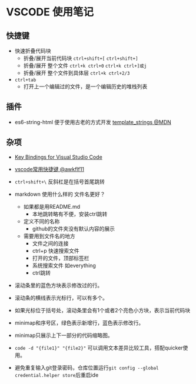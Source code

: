 # VSCODE 使用笔记

## 快捷键

* 快速折叠代码块
  * 折叠/展开当前代码块 `ctrl+shift+[` `ctrl+shift+]`
  * 折叠/展开 整个文件 `ctrl+k ctrl+0` `ctrl+k ctrl+]或j`
  * 折叠/展开 整个文件到具体层  `ctrl+k ctrl+2/3`
* `ctrl+tab`
  * 打开上一个编辑过的文件，是一个编辑历史的堆栈列表

## 插件

* es6-string-html 便于使用古老的方式开发 [template_strings @MDN](https://developer.mozilla.org/zh-CN/docs/Web/JavaScript/Reference/template_strings)

## 杂项

* [Key Bindings for Visual Studio Code](https://code.visualstudio.com/docs/getstarted/keybindings)
* [vscode常用快捷键 @awkflf11](https://www.cnblogs.com/awkflf11/p/9412344.html)
* `ctrl+shift+\`   反斜杠是在括号首尾跳转
* markdown 使用什么样的 文件名更好？
  * 如果都是用README.md
    * 本地跳转略有不便，安装ctrl跳转
  * 定义不同的名称
    * github的文件夹没有默认内容的展示
  * 需要用到文件名的地方
    * 文件之间的连接
    * ctrl+p 快速搜索文件
    * 打开的文件，顶部标签栏
    * 系统搜索文件 如everything
    * ctrl跳转

* 滚动条里的蓝色方块表示修改过的行。
* 滚动条的横线表示光标行，可以有多个。
* 如果光标位于括号处，滚动条里会有1个或者2个亮色小方块，表示当前代码块
* minimap和序号区，绿色表示新增行，蓝色表示修改行。
* minimap只展示上下一部分的代码缩略图。
* `code -d "{file1}" "{file2}"` 可以调用文本差异比较工具，搭配quicker使用。
* 避免重复输入git登录密码，仓库位置运行`git config --global credential.helper store`后重启ide
